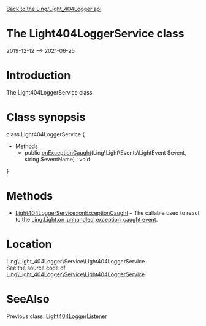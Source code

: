 [Back to the Ling/Light_404Logger api](https://github.com/lingtalfi/Light_404Logger/blob/master/doc/api/Ling/Light_404Logger.md)



The Light404LoggerService class
================
2019-12-12 --> 2021-06-25






Introduction
============

The Light404LoggerService class.



Class synopsis
==============


class <span class="pl-k">Light404LoggerService</span>  {

- Methods
    - public [onExceptionCaught](https://github.com/lingtalfi/Light_404Logger/blob/master/doc/api/Ling/Light_404Logger/Service/Light404LoggerService/onExceptionCaught.md)(Ling\Light\Events\LightEvent $event, string $eventName) : void

}






Methods
==============

- [Light404LoggerService::onExceptionCaught](https://github.com/lingtalfi/Light_404Logger/blob/master/doc/api/Ling/Light_404Logger/Service/Light404LoggerService/onExceptionCaught.md) &ndash; The callable used to react to the [Ling.Light.on_unhandled_exception_caught event](https://github.com/lingtalfi/Light/blob/master/personal/mydoc/pages/events.md).





Location
=============
Ling\Light_404Logger\Service\Light404LoggerService<br>
See the source code of [Ling\Light_404Logger\Service\Light404LoggerService](https://github.com/lingtalfi/Light_404Logger/blob/master/Service/Light404LoggerService.php)



SeeAlso
==============
Previous class: [Light404LoggerListener](https://github.com/lingtalfi/Light_404Logger/blob/master/doc/api/Ling/Light_404Logger/Logger/Light404LoggerListener.md)<br>
